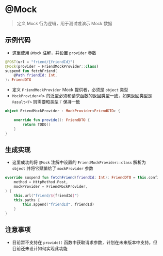 # @Mock

> 定义 Mock 行为逻辑，用于测试或演示 Mock 数据

## 示例代码

- 这里使用 `@Mock` 注解，并设置 `provider` 参数

```kotlin
@POST(url = "friend/{friendId}")
@Mock(provider = FriendMockProvider::class)
suspend fun fetchFriend(
	@Path friendId: Int,
): FriendDTO
```

- 定义 `FriendMockProvider` Mock 提供者，必须是 `object` 类型
- `MockProvider<R>` 的泛型必须和请求函数的返回类型一致，如果返回类型是 `Result<T>` 则需要和类型 `T` 保持一致

```kotlin
object FriendMockProvider : MockProvider<FriendDTO> {
	
	override fun provide(): FriendDTO {
		return TODO()
	}
}
```

## 生成实现

- 这里成功的将 `@Mock` 注解中设置的 `FriendMockProvider::class` 解析为 `object` 并将它赋值给了 `mockProvider` 参数

```kotlin
override suspend fun fetchFriend(friendId: Int): FriendDTO = this.config.mockClient.request(
	method = HttpMethod.Post,
	mockProvider = FriendMockProvider,
) {
	this.url("friend/${friendId}")
	this.paths {
		this.append("friendId", friendId)
	}
}
```

## 注意事项

- 目前暂不支持在 `provide()` 函数中获取请求参数，计划在未来版本中支持，但目前还未设计如何实现此功能
